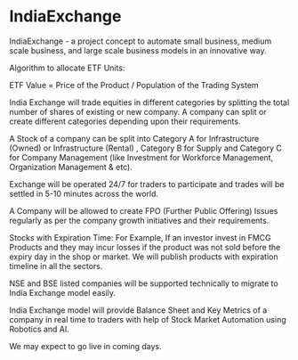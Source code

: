 # IndiaExchange
IndiaExchange - a project concept to automate small business, medium scale business, and large scale business models in an innovative way.

Algorithm to allocate ETF Units: 

ETF Value = Price of the Product / Population of the Trading System

India Exchange will trade equities in different categories by splitting the total number of shares of existing or new company. A company can split or create different categories depending upon their requirements.

A Stock of a company can be split into Category A for Infrastructure (Owned) or Infrastructure (Rental) , Category B for Supply and Category C for Company Management (like Investment for Workforce Management, Organization Management & etc).

Exchange will be operated 24/7 for traders to participate and trades will be settled in 5-10 minutes across the world.

A Company will be allowed to create FPO (Further Public Offering) Issues regularly as per the company growth initiatives and their requirements.

Stocks with Expiration Time: For Example, If an investor invest in FMCG Products and they may incur losses if the product was not sold before the expiry day in the shop or market. We will publish products with expiration timeline in all the sectors. 

NSE and BSE listed companies will be supported technically to migrate to India Exchange model easily.

India Exchange model will provide Balance Sheet and Key Metrics of a company in real time to traders with help of Stock Market Automation using Robotics and AI. 

We may expect to go live in coming days.










































